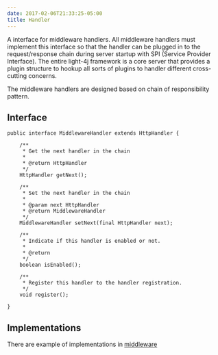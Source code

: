 ```yaml
---
date: 2017-02-06T21:33:25-05:00
title: Handler
---
```


A interface for middleware handlers. All middleware handlers must implement this interface
so that the handler can be plugged in to the request/response chain during server startup
with SPI (Service Provider Interface). The entire light-4j framework is a core server that
provides a plugin structure to hookup all sorts of plugins to handler different cross-cutting
concerns.

The middleware handlers are designed based on chain of responsibility pattern.

## Interface
```
public interface MiddlewareHandler extends HttpHandler {

    /**
     * Get the next handler in the chain
     *
     * @return HttpHandler
     */
    HttpHandler getNext();

    /**
     * Set the next handler in the chain
     *
     * @param next HttpHandler
     * @return MiddlewareHandler
     */
    MiddlewareHandler setNext(final HttpHandler next);

    /**
     * Indicate if this handler is enabled or not.
     *
     * @return
     */
    boolean isEnabled();

    /**
     * Register this handler to the handler registration.
     */
    void register();

}

```

## Implementations

There are example of implementations in [middleware](https://networknt.github.io/light-4j/middleware/)
